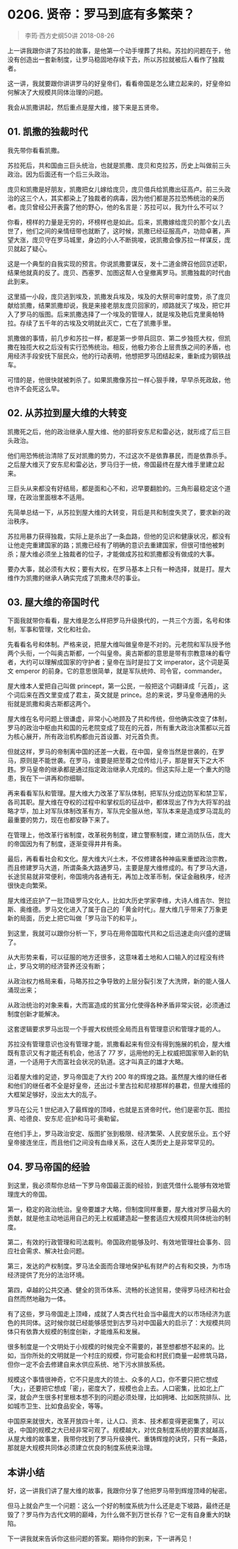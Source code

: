 # 0206. 贤帝：罗马到底有多繁荣？
> 李筠·西方史纲50讲
2018-08-26

上一讲我跟你讲了苏拉的故事，是他第一个动手埋葬了共和。苏拉的问题在于，他没有创造出一套新制度，让罗马稳固地存续下去，所以苏拉就被后人看作了独裁者。

这一讲，我就要跟你讲讲罗马的好皇帝们，看看帝国是怎么建立起来的，好皇帝如何解决了大规模共同体治理的问题。

我会从凯撒讲起，然后重点是屋大维，接下来是五贤帝。

## 01. 凯撒的独裁时代

我先带你看看凯撒。

苏拉死后，共和国由三巨头统治，也就是凯撒、庞贝和克拉苏，历史上叫做前三头政治。因为后面还有一个后三头政治。

庞贝和凯撒是好朋友，凯撒把女儿嫁给庞贝，庞贝借兵给凯撒出征高卢。前三头政治的这三个人，其实都染上了独裁者的病毒，因为他们都是苏拉恐怖统治的亲历者。庞贝曾经公开表露了他的野心，他的名言是：苏拉可以，我为什么不可以？

你看，榜样的力量是无穷的，坏榜样也是如此。后来，凯撒嫁给庞贝的那个女儿去世了，他们之间的亲情纽带也就断了，这时候，凯撒已经征服高卢，功勋卓著，声望大涨，庞贝守在罗马城里，身边的小人不断挑唆，说凯撒会像苏拉一样谋反，庞贝就起了疑心。

这是一个典型的自我实现的预言。你说凯撒要谋反，发十二道金牌召他回京述职，结果他就真的反了。庞贝、西塞罗、加图这帮人仓皇撤离罗马。凯撒独裁的时代由此到来。

这里插一小段，庞贝逃到埃及，凯撒发兵埃及，埃及的大祭司审时度势，杀了庞贝献给凯撒，结果凯撒却说，我是来接老朋友庞贝回家的，顺路就灭了埃及，把它并入了罗马的版图。后来凯撒选择了一个埃及的管理人，就是埃及艳后克里奥帕特拉。存续了五千年的古埃及文明就此灭亡，亡在了凯撒手里。

凯撒做的事情，前几步和苏拉一样，都是第一步带兵回京、第二步独揽大权，但凯撒在独揽大权之后没有实行恐怖统治。相反，他极力弥合上层贵族之间的矛盾，也用经济手段安抚下层民众，他的行动表明，他想把罗马团结起来，重新成为钢铁战车。

可惜的是，他很快就被刺杀了。如果凯撒像苏拉一样心狠手辣，早早杀死政敌，他也许不会死这么早。

## 02. 从苏拉到屋大维的大转变

凯撒死之后，他的政治继承人屋大维、他的部将安东尼和雷必达，就形成了后三巨头政治。

他们用恐怖统治清除了反对凯撒的势力，不过这次不是依靠暴民，而是依靠杀手。之后屋大维灭了安东尼和雷必达，罗马归于一统，帝国最终在屋大维手里建立起来。

三巨头从来都没有好结局，都是面和心不和，迟早要翻脸的。三角形最稳定这个道理，在政治里面根本不适用。

先简单总结一下，从苏拉到屋大维的大转变，背后是共和制度失灵了，要求新的政治秩序。

苏拉用暴力获得独裁，实际上是杀出了一条血路，但他的见识和健康状况，都没有让他走完重建国家的路；凯撒已经有了明确的意识去重建国家，但很可惜他被刺杀；屋大维必须坐上独裁者的位子，才能做成苏拉和凯撒都没有做成的大事。

要办大事，就必须有大权；要有大权，在罗马基本上只有一种选择，就是打。屋大维作为凯撒的继承人确实完成了凯撒未尽的事业。

## 03. 屋大维的帝国时代

下面我就带你看看，屋大维是怎么样把罗马升级换代的，一共三个方面，名号和体制，军事和管理，文化和社会。

先看看名号和体制。严格来说，把屋大维叫做皇帝是不对的。元老院和军队授予他两个头衔，一个叫奥古斯都，一个叫皇帝。奥古斯都的意思是带有宗教意味的看守者，大约可以理解成国家的守护者；皇帝在当时是拉丁文 imperator，这个词是英文 emperor 的前身。它的意思很简单，就是军队统帅、司令官，commander。

屋大维本人爱把自己叫做 princept，第一公民，一般把这个词翻译成「元首」，这个词后来在西文里变成了君主，英文就是 prince。总的来说，罗马皇帝通用的头衔就是凯撒和奥古斯都这两个。

屋大维在名号问题上很谦虚，非常小心地顾及了共和传统，但他确实改变了体制，罗马的政治中枢由共和国的元老院变成了现在的元首，所有重大政治决策都以元首为核心展开，所有政治机构都由元首设置、对元首负责。

但就这样，罗马的帝制离中国的还差一大截，在中国，皇帝当然是世袭的，在罗马，原则是不能世袭。在罗马，谁要是把至尊之位传给儿子，那是冒天下之大不韪。罗马皇帝的继承都是通过指定政治继承人完成的。但这实际上是一个重大的隐患，我在下一讲再和你细聊。

再来看看军队和管理。屋大维大力改革了军队体制，把军队分成边防军和禁卫军，各司其职。屋大维在夺权的过程中和掌权后的征战中，都体现出了作为大将军的战略才华，加上对军队体制改革有方，军队完全服从他，军队本来是造成罗马混乱的最重要的势力，现在也都安静下来了。

在管理上，他改革行省制度，改革税务制度，建立警察制度，建立消防队伍，庞大的帝国因为有了制度，逐渐变得井井有条。

最后，再看看社会和文化。屋大维大兴土木，不仅修建各种神庙来重塑政治宗教，而且修建罗马大道，所谓条条大路通罗马，主要是屋大维修成的。有了罗马大道，长途贸易就非常便利，帝国境内各通有无，再加上改革币制，保证金融秩序，经济很快走向繁荣。

屋大维还庇护了一批顶级罗马文化人，比如大历史学家李维，大诗人维吉尔、贺拉斯、奥维德。罗马文化进入了属于自己的「黄金时代」。屋大维几乎带来了万象更新的局面，历史上把它叫做「罗马治下的和平」。

到这里，我就可以跟你分析一下，罗马在用帝国取代共和之后迅速走向兴盛的逻辑了。

从大形势来看，可以征服的地方还很多，这意味着土地和人口输入的过程没有终止，罗马文明的经济营养还没有断；

从政治权力格局来看，马略苏拉之争导致的上层分裂引发了大洗牌，新的能人强人涌现出来；

从政治统治的对象来看，大而富造成的贫富分化使得各种矛盾非常尖锐，必须通过制度创新才能解决。

这套逻辑要求罗马出现一个手握大权统揽全局而且有管理意识和管理才能的人。

苏拉没有管理意识也没有管理才能，凯撒看起来有但没有得到施展的机会，屋大维既有意识又有才能还有机会，他活了 77 岁，运用他的无上权威把国家带入新的轨道，一个适用于大而富社会状况的轨道。这才叫真正的雄才大略。

沿着屋大维的足迹，罗马帝国走了大约 200 年的辉煌之路。虽然屋大维的继任者和他们的继任者不全是好皇帝，还出过卡里古拉和尼禄那样的暴君，但屋大维搭的大框架足够好，没出太大的乱子。

罗马在公元 1 世纪进入了最辉煌的顶峰，也就是五贤帝时代，他们是密尔瓦、图拉真、哈德良、安东尼·庇护和马可·奥勒留。

在他们手上，罗马政治安定、版图扩张到极限、经济繁荣、人民安居乐业。五个好皇帝接连坐庄，而且他们之间没有血缘关系，这在人类历史上是非常罕见的。

## 04. 罗马帝国的经验

到这里，我必须帮你总结一下罗马帝国最正面的经验，到底凭借什么能够有效地管理庞大的帝国。

第一，稳定的政治统治。皇帝要雄才大略，但制度同样重要，屋大维对罗马最大的贡献，就是他主动地运用自己的无上权威建造起一整套适应大规模共同体统治的制度。

第二，有效的行政管理和司法裁判。帝国政府能够及时、有效地管理社会事务、回应社会需求、解决社会问题。

第三，发达的产权制度。罗马法全面而合理地保护私有财产的占有和交换，为市场经济提供了充分的法治环境。

第四，卓越的公共交通、健全的货币体系、流畅的长途贸易，使得罗马经济和社会自然而然地融为一体。

有了这些，罗马帝国走上顶峰，成就了人类古代社会当中最庞大的以市场经济为底色的共同体。这时候你就已经能够感觉到古罗马对中国最大的启示了：大规模共同体只有依靠大规模的制度创新，才能维系和发展。

很多制度是一个文明处于小规模的时候完全不需要的，甚至想都想不起来的。比如，当你所处的文明就是一个村庄的规模，你可能会和村民们商量一起修筑马路，但你一定不会去修建自来水供应系统、地下污水排放系统。

规模这个事情很神奇，它不只是庞大的领土、众多的人口，你不要只把它想成「大」，还要把它想成「密」，密度大了，规模也会上去。人口密集，比如北上广深，就会产生很多村里根本想不到的问题必须处理，比如拥堵、比如医院排队、比如城市卫生、比如食品安全，等等。

中国原来就很大，改革开放四十年，让人口、资本、技术都变得更密集了，可以说，中国的规模之大已经非常可观了。规模越大，对优良制度系统的要求就越高，从屋大维的故事里，我带你找到了罗马升级换代、重铸辉煌的诀窍，只有一条路，那就是大规模共同体必须建立优良的制度系统来治理。

## 本讲小结

好，这一讲我们讲了屋大维的故事，我跟你分享了他把罗马带到辉煌顶峰的秘密。

但马上就会产生一个问题：这么一个好的制度系统为什么还是走下坡路，最终还是毁了？罗马作为古代文明的巅峰，为什么做不到万世长存？它一定有自身重大的缺陷。

下一讲我就来告诉你这些问题的答案。期待你的到来，下一讲再见！


